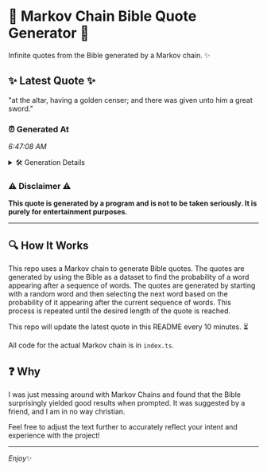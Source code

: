 # 📖 Markov Chain Bible Quote Generator 📖

Infinite quotes from the Bible generated by a Markov chain. ✨

## ✨ Latest Quote ✨
"at the altar, having a golden censer; and there was given unto him a great sword."

### ⏰ Generated At
*6:47:08 AM*

<details>
    <summary>🛠️ Generation Details</summary>
    <p>
        <strong>🌱 Seed:</strong> at<br>
        <strong>🔄 Iterations:</strong> 15<br>
        <strong>📜 Context History:</strong><br>[ at ]: the<br>[ at, the ]: altar,<br>[ at, the, altar, ]: having<br>[ at, the, altar,, having ]: a<br>[ at, the, altar,, having, a ]: golden<br>[ at, the, altar,, having, a, golden ]: censer;<br>[ the, altar,, having, a, golden, censer; ]: and<br>[ altar,, having, a, golden, censer;, and ]: there<br>[ having, a, golden, censer;, and, there ]: was<br>[ a, golden, censer;, and, there, was ]: given<br>[ golden, censer;, and, there, was, given ]: unto<br>[ censer;, and, there, was, given, unto ]: him<br>[ and, there, was, given, unto, him ]: a<br>[ there, was, given, unto, him, a ]: great<br>[ was, given, unto, him, a, great ]: sword.<br>
    </p>
</details>

### ⚠️ Disclaimer ⚠️
**This quote is generated by a program and is not to be taken seriously. It is purely for entertainment purposes.**

---

## 🔍 How It Works

This repo uses a Markov chain to generate Bible quotes. The quotes are generated by using the Bible as a dataset to find the probability of a word appearing after a sequence of words. The quotes are generated by starting with a random word and then selecting the next word based on the probability of it appearing after the current sequence of words. This process is repeated until the desired length of the quote is reached.

This repo will update the latest quote in this README every 10 minutes. ⏳

All code for the actual Markov chain is in `index.ts`.

## ❓ Why

I was just messing around with Markov Chains and found that the Bible surprisingly yielded good results when prompted. 
It was suggested by a friend, and I am in no way christian.

Feel free to adjust the text further to accurately reflect your intent and experience with the project!

---

*Enjoy*✨
